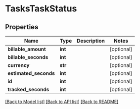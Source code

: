 # TasksTaskStatus

## Properties

Name | Type | Description | Notes
------------ | ------------- | ------------- | -------------
**billable_amount** | **int** |  | [optional] 
**billable_seconds** | **int** |  | [optional] 
**currency** | **str** |  | [optional] 
**estimated_seconds** | **int** |  | [optional] 
**id** | **int** |  | [optional] 
**tracked_seconds** | **int** |  | [optional] 

[[Back to Model list]](../README.md#documentation-for-models) [[Back to API list]](../README.md#documentation-for-api-endpoints) [[Back to README]](../README.md)


